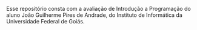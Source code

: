 Esse repositório consta com a avaliação de Introdução a Programação do aluno João Guilherme Pires de Andrade, do Instituto de Informática da Universidade Federal de Goiás. 
